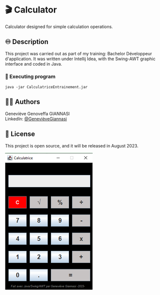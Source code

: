 
# 🎬 Calculator

Calculator designed for simple calculation operations.

## ♾️ Description

This project was carried out as part of my training: Bachelor Développeur d'application.
It was written under Intellij Idea, with the Swing-AWT graphic interface and coded in Java.

### 🚀 Executing program

```shell
java -jar CalculatriceEntrainement.jar
```

## 👩‍🚀 Authors

Geneviève Genoveffa GIANNASI   
LinkedIn: [@GenevièveGiannasi](www.linkedin.com/in/geneviève-giannasi-99459a7a)

## 📝 License

This project is open source, and it will be released in August 2023.

![Image de la calculatrice](Calculatrice.png)
